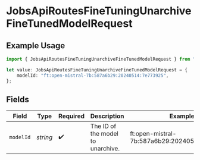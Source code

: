 # JobsApiRoutesFineTuningUnarchiveFineTunedModelRequest

## Example Usage

```typescript
import { JobsApiRoutesFineTuningUnarchiveFineTunedModelRequest } from "@mistralai/mistralai/models/operations";

let value: JobsApiRoutesFineTuningUnarchiveFineTunedModelRequest = {
    modelId: "ft:open-mistral-7b:587a6b29:20240514:7e773925",
};
```

## Fields

| Field                                         | Type                                          | Required                                      | Description                                   | Example                                       |
| --------------------------------------------- | --------------------------------------------- | --------------------------------------------- | --------------------------------------------- | --------------------------------------------- |
| `modelId`                                     | *string*                                      | :heavy_check_mark:                            | The ID of the model to unarchive.             | ft:open-mistral-7b:587a6b29:20240514:7e773925 |